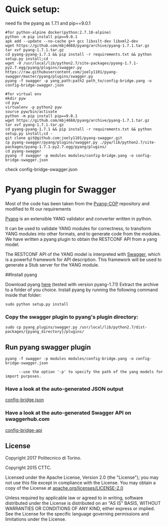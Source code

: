 
# Quick setup:
need fix the pyang as 1.7.1 and pip==9.0.1
```
#for python-alpine docker(python:2.7.18-alpine)
python -m pip install pip==9.0.1
apk add --update --no-cache g++ gcc libxslt-dev libxml2-dev
wget https://github.com/mbj4668/pyang/archive/pyang-1.7.1.tar.gz
tar xvf pyang-1.7.1.tar.gz
cd pyang-pyang-1.7.1 && pip install -r requirements.txt && python setup.py install;cd -
wget -O /usr/local/lib/python2.7/site-packages/pyang-1.7.1-py2.7.egg/pyang/plugins/swagger.py https://raw.githubusercontent.com/joely1101/pyang-swagger/master/pyang/plugins/swagger.py
pyang -f swagger -p yang_path:path2 path_to/config-bridge.yang -o config-bridge-swagger.json

#for virtual env
mkdir pyw
cd pyw
virtualenv -p python2 pyw
source pyw/bin/activate
python -m pip install pip==9.0.1
wget https://github.com/mbj4668/pyang/archive/pyang-1.7.1.tar.gz
tar xvf pyang-1.7.1.tar.gz
cd pyang-pyang-1.7.1 && pip install -r requirements.txt && python setup.py install;cd -
git clone git@github.com:joely1101/pyang-swagger.git
cp pyang-swagger/pyang/plugins/swagger.py ./pyw/lib/python2.7/site-packages/pyang-1.7.1-py2.7.egg/pyang/plugins/
cd pyang-swagger
pyang -f swagger -p modules modules/config-bridge.yang -o config-bridge-swagger.json
```
check config-bridge-swagger.json


# Pyang plugin for Swagger

Most of the code has been taken from the [Pyang-COP](https://github.com/ict-strauss/COP/tree/master/pyang_plugins) repository and modified to fit our requirements

[Pyang](https://github.com/mbj4668/pyang) is an extensible YANG validator and converter written in python.

It can be used to validate YANG modules for correctness, to transform YANG modules into other formats, and to generate code from the modules. We have written a pyang plugin to obtain the RESTCONF API from a yang model.

The RESTCONF API of the YANG model is interpreted with [Swagger](http://swagger.io/), which is a powerful framework for API description. This framework will be used to generate a Stub server for the YANG module.



##Install pyang

Download pyang [here](https://github.com/mbj4668/pyang/releases) (tested with version pyang-1.7.1)
Extract the archive to a folder of you choice.
Install pyang  by running the following command inside that folder:

```
sudo python setup.py install
```

### Copy the swagger plugin to pyang's plugin directory:

```
sudo cp pyang_plugins/swagger.py /usr/local/lib/python2.7/dist-packages/{pyang_directory}/plugins/
```

## Run pyang swagger plugin

```
pyang -f swagger -p modules modules/config-bridge.yang -o config-bridge-swagger.json

      --use the option '-p' to specify the path of the yang models for import purposes.
```

### Have a look at the auto-generated JSON output 

[config-bridge.json](./output/config-bridge.json)

### Have a look at the auto-generated Swagger API on swaggerhub.com 
[config-bridge-api](https://app.swaggerhub.com/apis/sebymiano/config-bridge_api/1.0.0)

License
-------
Copyright 2017 Politecnico di Torino.

Copyright 2015 CTTC.

Licensed under the Apache License, Version 2.0 (the "License");
you may not use this file except in compliance with the License.
You may obtain a copy of the License at [apache.org/licenses/LICENSE-2.0](http://www.apache.org/licenses/LICENSE-2.0)

Unless required by applicable law or agreed to in writing, software
distributed under the License is distributed on an "AS IS" BASIS,
WITHOUT WARRANTIES OR CONDITIONS OF ANY KIND, either express or implied.
See the License for the specific language governing permissions and
limitations under the License.

